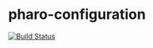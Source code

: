 # pharo-configuration

[![Build Status](https://travis-ci.org/zweidenker/Configurator.svg?branch=master)](https://travis-ci.org/zweidenker/Configurator)
